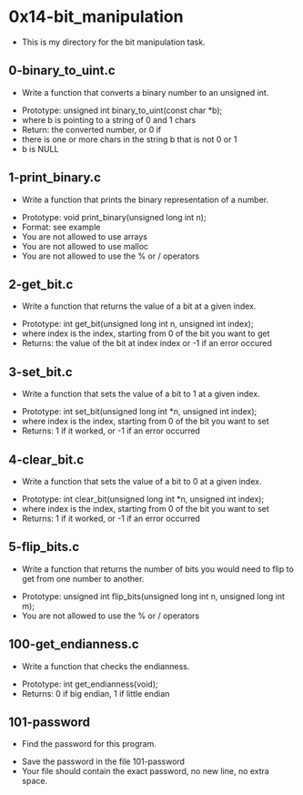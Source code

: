 # 0x14-bit_manipulation
- This is my directory for the bit manipulation task.

## 0-binary_to_uint.c
- Write a function that converts a binary number to an unsigned int.

* Prototype: unsigned int binary_to_uint(const char *b);
* where b is pointing to a string of 0 and 1 chars
* Return: the converted number, or 0 if
* there is one or more chars in the string b that is not 0 or 1
* b is NULL

## 1-print_binary.c
- Write a function that prints the binary representation of a number.

* Prototype: void print_binary(unsigned long int n);
* Format: see example
* You are not allowed to use arrays
* You are not allowed to use malloc
* You are not allowed to use the % or / operators

## 2-get_bit.c
- Write a function that returns the value of a bit at a given index.

* Prototype: int get_bit(unsigned long int n, unsigned int index);
* where index is the index, starting from 0 of the bit you want to get
* Returns: the value of the bit at index index or -1 if an error occured

## 3-set_bit.c
- Write a function that sets the value of a bit to 1 at a given index.

* Prototype: int set_bit(unsigned long int *n, unsigned int index);
* where index is the index, starting from 0 of the bit you want to set
* Returns: 1 if it worked, or -1 if an error occurred

## 4-clear_bit.c
- Write a function that sets the value of a bit to 0 at a given index.

* Prototype: int clear_bit(unsigned long int *n, unsigned int index);
* where index is the index, starting from 0 of the bit you want to set
* Returns: 1 if it worked, or -1 if an error occurred

## 5-flip_bits.c
- Write a function that returns the number of bits you would need to flip to get from one number to another.

* Prototype: unsigned int flip_bits(unsigned long int n, unsigned long int m);
* You are not allowed to use the % or / operators

## 100-get_endianness.c
- Write a function that checks the endianness.

* Prototype: int get_endianness(void);
* Returns: 0 if big endian, 1 if little endian

## 101-password
- Find the password for this program.

* Save the password in the file 101-password
* Your file should contain the exact password, no new line, no extra space.
